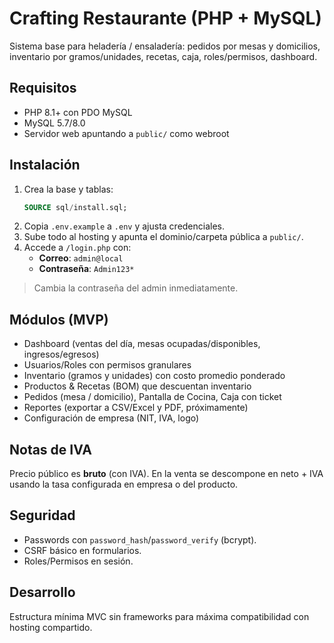 # Crafting Restaurante (PHP + MySQL)

Sistema base para heladería / ensaladería: pedidos por mesas y domicilios, inventario por gramos/unidades, recetas, caja, roles/permisos, dashboard.

## Requisitos
- PHP 8.1+ con PDO MySQL
- MySQL 5.7/8.0
- Servidor web apuntando a `public/` como webroot

## Instalación
1. Crea la base y tablas:
   ```sql
   SOURCE sql/install.sql;
   ```
2. Copia `.env.example` a `.env` y ajusta credenciales.
3. Sube todo al hosting y apunta el dominio/carpeta pública a `public/`.
4. Accede a `/login.php` con:
   - **Correo**: `admin@local`
   - **Contraseña**: `Admin123*`

> Cambia la contraseña del admin inmediatamente.

## Módulos (MVP)
- Dashboard (ventas del día, mesas ocupadas/disponibles, ingresos/egresos)
- Usuarios/Roles con permisos granulares
- Inventario (gramos y unidades) con costo promedio ponderado
- Productos & Recetas (BOM) que descuentan inventario
- Pedidos (mesa / domicilio), Pantalla de Cocina, Caja con ticket
- Reportes (exportar a CSV/Excel y PDF, próximamente)
- Configuración de empresa (NIT, IVA, logo)

## Notas de IVA
Precio público es **bruto** (con IVA). En la venta se descompone en neto + IVA usando la tasa configurada en empresa o del producto.

## Seguridad
- Passwords con `password_hash`/`password_verify` (bcrypt).
- CSRF básico en formularios.
- Roles/Permisos en sesión.

## Desarrollo
Estructura mínima MVC sin frameworks para máxima compatibilidad con hosting compartido.